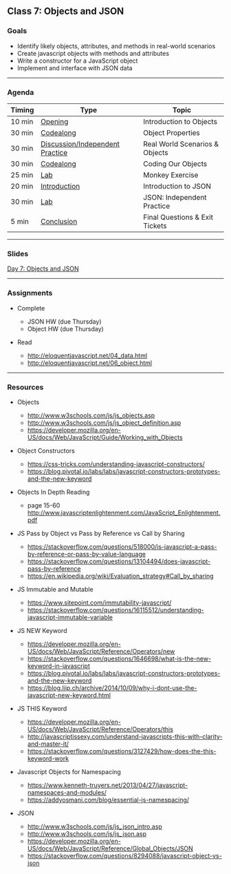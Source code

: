 ## Class 7: Objects and JSON

### Goals
* Identify likely objects, attributes, and methods in real-world scenarios
* Create javascript objects with methods and attributes
* Write a constructor for a JavaScript object
* Implement and interface with JSON data

---

### Agenda


| Timing | Type | Topic |
| --- | --- | --- |
| 10 min |[Opening](#opening) | Introduction to Objects |
| 30 min |[Codealong](#codealong1) | Object Properties |
| 30 min |[Discussion/Independent Practice](#discussion)  | Real World Scenarios & Objects |
| 30 min |[Codealong](#codealong2)  | Coding Our Objects |
| 25 min |[Lab](#lab1) | Monkey Exercise  |
| 20 min |[Introduction](#introduction1)  | Introduction to JSON  |
| 30 min |[Lab](#lab2) | JSON: Independent Practice |
| 5 min |[Conclusion](#conclusion) | Final Questions & Exit Tickets |

---

### Slides

[Day 7: Objects and JSON](http://ga-students.github.io/JS-BOS-03/7-objects-and-json/)

---

### Assignments

* Complete 
	- JSON HW (due Thursday)
	- Object HW (due Thursday)
	
* Read 
	- http://eloquentjavascript.net/04_data.html
	- http://eloquentjavascript.net/06_object.html

---

### Resources
- Objects
	- http://www.w3schools.com/js/js_objects.asp
	- http://www.w3schools.com/js/js_object_definition.asp
	- https://developer.mozilla.org/en-US/docs/Web/JavaScript/Guide/Working_with_Objects

- Object Constructors
	- https://css-tricks.com/understanding-javascript-constructors/
	- https://blog.pivotal.io/labs/labs/javascript-constructors-prototypes-and-the-new-keyword

- Objects In Depth Reading
	- page 15-60 http://www.javascriptenlightenment.com/JavaScript_Enlightenment.pdf

- JS Pass by Object vs Pass by Reference vs Call by Sharing
	- https://stackoverflow.com/questions/518000/is-javascript-a-pass-by-reference-or-pass-by-value-language
	- https://stackoverflow.com/questions/13104494/does-javascript-pass-by-reference
	- https://en.wikipedia.org/wiki/Evaluation_strategy#Call_by_sharing

- JS Immutable and Mutable
	- https://www.sitepoint.com/immutability-javascript/
	- https://stackoverflow.com/questions/16115512/understanding-javascript-immutable-variable

- JS NEW Keyword
	- https://developer.mozilla.org/en-US/docs/Web/JavaScript/Reference/Operators/new
	- https://stackoverflow.com/questions/1646698/what-is-the-new-keyword-in-javascript
	- https://blog.pivotal.io/labs/labs/javascript-constructors-prototypes-and-the-new-keyword
	- https://blog.liip.ch/archive/2014/10/09/why-i-dont-use-the-javascript-new-keyword.html

- JS THIS Keyword
	- https://developer.mozilla.org/en-US/docs/Web/JavaScript/Reference/Operators/this
	- http://javascriptissexy.com/understand-javascripts-this-with-clarity-and-master-it/
	- https://stackoverflow.com/questions/3127429/how-does-the-this-keyword-work
	
- Javascript Objects for Namespacing
	- https://www.kenneth-truyers.net/2013/04/27/javascript-namespaces-and-modules/
	- https://addyosmani.com/blog/essential-js-namespacing/

- JSON
	- http://www.w3schools.com/js/js_json_intro.asp
	- http://www.w3schools.com/js/js_json.asp
	- https://developer.mozilla.org/en-US/docs/Web/JavaScript/Reference/Global_Objects/JSON
	- https://stackoverflow.com/questions/8294088/javascript-object-vs-json





